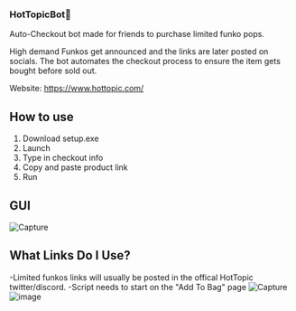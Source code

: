 ### HotTopicBot👣

Auto-Checkout bot made for friends to purchase limited funko pops.

High demand Funkos get announced and the links are later posted on socials. The bot automates the checkout process to ensure the item gets bought before sold out.

Website: https://www.hottopic.com/

## How to use
1. Download setup.exe
2. Launch
3. Type in checkout info
4. Copy and paste product link
5. Run

## GUI
![Capture](https://user-images.githubusercontent.com/22161308/171799421-54a57d60-8fa7-47a0-9d82-12751be21d64.PNG)

## What Links Do I Use?
-Limited funkos links will usually be posted in the offical HotTopic twitter/discord.
-Script needs to start on the "Add To Bag" page
![Capture](https://user-images.githubusercontent.com/22161308/171800525-978d5ece-4e4b-4374-b7f6-ad1423b9183d.PNG)
![image](https://user-images.githubusercontent.com/22161308/171800959-e0bf08c1-4ca9-4557-81f3-27fd8f81adfb.png)








